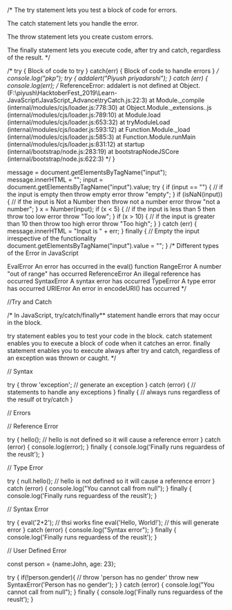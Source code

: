 /*
The try statement lets you test a block of code for errors.

The catch statement lets you handle the error.

The throw statement lets you create custom errors.

The finally statement lets you execute code, after try and catch, regardless of the result.
*/

/*
  try {
  Block of code to try
  }
  catch(err) {
  Block of code to handle errors
  }
*/
console.log("pkp");
try {
  addalert("Piyush priyadarshi");
} catch (err) {
  console.log(err);
  /*
  ReferenceError: addalert is not defined
    at Object.<anonymous> (F:\piyush\HacktoberFest_2019\Learn-JavaScript\JavaScript_Advance\tryCatch.js:22:3)
    at Module._compile (internal/modules/cjs/loader.js:778:30)
    at Object.Module._extensions..js (internal/modules/cjs/loader.js:789:10)
    at Module.load (internal/modules/cjs/loader.js:653:32)
    at tryModuleLoad (internal/modules/cjs/loader.js:593:12)
    at Function.Module._load (internal/modules/cjs/loader.js:585:3)
    at Function.Module.runMain (internal/modules/cjs/loader.js:831:12)
    at startup (internal/bootstrap/node.js:283:19)
    at bootstrapNodeJSCore (internal/bootstrap/node.js:622:3)
  */
}

message = document.getElementsByTagName("input");
message.innerHTML = "";
input = document.getElementsByTagName("input").value;
try {
  if (input == "") {
    // if the input is empty then throw empty error
    throw "empty";
  }
  if (isNaN(input)) {
    // if the input is Not a Number then throw not a number error
    throw "not a number";
  }
  x = Number(input);
  if (x < 5) {
    // if the input is less than 5 then throw too low error
    throw "Too low";
  }
  if (x > 10) {
    // if the input is greater than 10 then throw too high error
    throw "Too high";
  }
} catch (err) {
  message.innerHTML = "Input is " + err;
} finally {
  // Empty the input irrespective of the functionality
  document.getElementsByTagName("input").value = "";
}
/*
  Different types of the Error in JavaScript

  EvalError	An error has occurred in the eval() function
  RangeError	A number "out of range" has occurred
  ReferenceError	An illegal reference has occurred
  SyntaxError	A syntax error has occurred
  TypeError	A type error has occurred
  URIError	An error in encodeURI() has occurred
*/

//Try and Catch

/* In JavaScript,  try/catch/finally** statement handle errors that may occur in the block.

try statement eables you to test your code in the block.
catch statement enables you to execute a block of code when it catches an error.
finally statement enables you to execute always after try and catch, regardless of an exception was thrown or caught.
*/


// Syntax

try { 
  throw 'exception'; // generate an exception
} catch (error) {
  // statements to handle any exceptions
} finally {
  // always runs regardless of the resulf ot try/catch
}


// Errors

// Reference Error

try {
  hello(); // hello is not defined so it will cause a reference errorr
} catch (error) {
  console.log(error);
} finally {
  console.log('Finally runs reguardess of the reuslt');
}


// Type Error

try {
  null.hello(); // hello is not defined so it will cause a reference errorr
} catch (error) {
  console.log("You cannot call from null"); 
} finally {
  console.log('Finally runs reguardess of the reuslt');
}


// Syntax Error

try {
  eval('2+2'); // thsi works fine
  eval('Hello, World!'); // this will generate error
} catch (error) {
  console.log("Syntax error"); 
} finally {
  console.log('Finally runs reguardess of the reuslt');
}


// User Defined Error

const person = {name:John, age: 23};

try {
  if(!person.gender){
      // throw 'person has no gender'
      throw new SyntaxError('Person has no gender');
  }
} catch (error) {
  console.log("You cannot call from null"); 
} finally {
  console.log('Finally runs reguardess of the reuslt');
}
